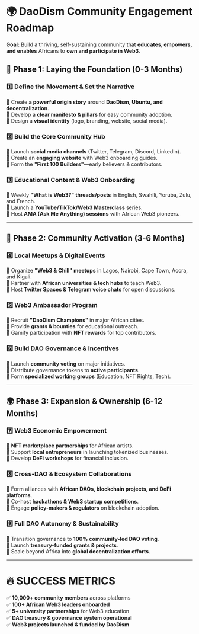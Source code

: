 # **🌍 DaoDism Community Engagement Roadmap**

**Goal:** Build a thriving, self-sustaining community that **educates, empowers, and enables** Africans to **own and participate in Web3**.

## **🚀 Phase 1: Laying the Foundation (0-3 Months)**

### **1️⃣ Define the Movement & Set the Narrative**

🔹 Create **a powerful origin story** around **DaoDism, Ubuntu, and decentralization**.  
 🔹 Develop a **clear manifesto & pillars** for easy community adoption.  
 🔹 Design a **visual identity** (logo, branding, website, social media).

### **2️⃣ Build the Core Community Hub**

🔹 Launch **social media channels** (Twitter, Telegram, Discord, LinkedIn).  
 🔹 Create an **engaging website** with Web3 onboarding guides.  
 🔹 Form the **"First 100 Builders"**—early believers & contributors.

### **3️⃣ Educational Content & Web3 Onboarding**

🔹 Weekly **"What is Web3?" threads/posts** in English, Swahili, Yoruba, Zulu, and French.  
 🔹 Launch a **YouTube/TikTok/Web3 Masterclass** series.  
 🔹 Host **AMA (Ask Me Anything) sessions** with African Web3 pioneers.

---

## **🌱 Phase 2: Community Activation (3-6 Months)**

### **4️⃣ Local Meetups & Digital Events**

🔹 Organize **"Web3 & Chill" meetups** in Lagos, Nairobi, Cape Town, Accra, and Kigali.  
 🔹 Partner with **African universities & tech hubs** to teach Web3.  
 🔹 Host **Twitter Spaces & Telegram voice chats** for open discussions.

### **5️⃣ Web3 Ambassador Program**

🔹 Recruit **"DaoDism Champions"** in major African cities.  
 🔹 Provide **grants & bounties** for educational outreach.  
 🔹 Gamify participation with **NFT rewards** for top contributors.

### **6️⃣ Build DAO Governance & Incentives**

🔹 Launch **community voting** on major initiatives.  
 🔹 Distribute governance tokens to **active participants**.  
 🔹 Form **specialized working groups** (Education, NFT Rights, Tech).

---

## **🌍 Phase 3: Expansion & Ownership (6-12 Months)**

### **7️⃣ Web3 Economic Empowerment**

🔹 **NFT marketplace partnerships** for African artists.  
 🔹 Support **local entrepreneurs** in launching tokenized businesses.  
 🔹 Develop **DeFi workshops** for financial inclusion.

### **8️⃣ Cross-DAO & Ecosystem Collaborations**

🔹 Form alliances with **African DAOs, blockchain projects, and DeFi platforms**.  
 🔹 Co-host **hackathons & Web3 startup competitions**.  
 🔹 Engage **policy-makers & regulators** on blockchain adoption.

### **9️⃣ Full DAO Autonomy & Sustainability**

🔹 Transition governance to **100% community-led DAO voting**.  
 🔹 Launch **treasury-funded grants & projects**.  
 🔹 Scale beyond Africa into **global decentralization efforts**.

---

# **🔥 SUCCESS METRICS**

✅ **10,000+ community members** across platforms  
 ✅ **100+ African Web3 leaders onboarded**  
 ✅ **5+ university partnerships** for Web3 education  
 ✅ **DAO treasury & governance system operational**  
 ✅ **Web3 projects launched & funded by DaoDism**

